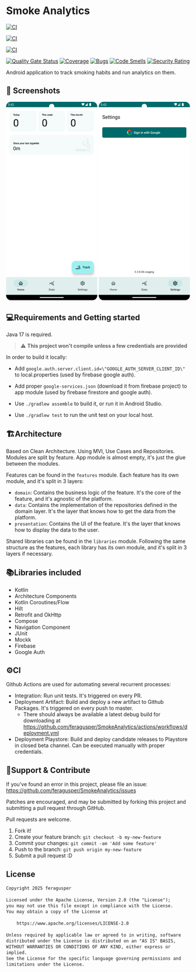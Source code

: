# Smoke Analytics

[![CI](https://github.com/feragusper/SmokeAnalytics/actions/workflows/deployment_artifact.yml/badge.svg?branch=master)](https://github.com/feragusper/SmokeAnalytics/actions/workflows/deployment_artifact.yml)

[![CI](https://github.com/feragusper/SmokeAnalytics/actions/workflows/deployment_playstore.yml/badge.svg?branch=master)](https://github.com/feragusper/SmokeAnalytics/actions/workflows/deployment_playstore.yml)

[![CI](https://github.com/feragusper/SmokeAnalytics/actions/workflows/integration.yml/badge.svg?branch=master)](https://github.com/feragusper/SmokeAnalytics/actions/workflows/integration.yml)

[![Quality Gate Status](https://sonarcloud.io/api/project_badges/measure?project=feragusper_SmokeAnalytics&metric=alert_status)](https://sonarcloud.io/dashboard?id=feragusper_SmokeAnalytics>)
[![Coverage](https://sonarcloud.io/api/project_badges/measure?project=feragusper_SmokeAnalytics&metric=coverage)](https://sonarcloud.io/component_measures/metric/coverage/list?id=feragusper_SmokeAnalytics)
[![Bugs](https://sonarcloud.io/api/project_badges/measure?project=feragusper_SmokeAnalytics&metric=bugs)](https://sonarcloud.io/component_measures/metric/reliability_rating/list?id=feragusper_SmokeAnalytics)
[![Code Smells](https://sonarcloud.io/api/project_badges/measure?project=feragusper_SmokeAnalytics&metric=code_smells)](https://sonarcloud.io/component_measures/metric/code_smells/list?id=feragusper_SmokeAnalytics)
[![Security Rating](https://sonarcloud.io/api/project_badges/measure?project=feragusper_SmokeAnalytics&metric=security_rating)](https://sonarcloud.io/component_measures/metric/security_rating/list?id=feragusper_SmokeAnalytics)

Android application to track smoking habits and run analytics on them.

📸 Screenshots
--------------
<p>
  <!--suppress CheckImageSize -->
<img src="misc/image/screen_home.png" width="250"  alt="home screen"/>
  <!--suppress CheckImageSize -->
<img src="misc/image/screen_settings.png" width="250"  alt="settings screen"/>
</p>

💻Requirements and Getting started
----------------------------------
Java 17 is required.

> :warning: **This project won't compile unless a few credentials are provided**

In order to build it locally:

- Add `google.auth.server.client.id=\"GOOGLE_AUTH_SERVER_CLIENT_ID\"` to local.properties (used by
  firebase google auth).
- Add proper `google-services.json` (download it from firebase project) to app module (used by
  firebase firestore and google auth).

- Use `./gradlew assemble` to build it, or run it in Android Studio.
- Use `./gradlew test` to run the unit test on your local host.

🏗️Architecture
--------------
Based on Clean Architecture. Using MVI, Use Cases and Repositories.
Modules are split by feature. App module is almost empty, it's just the glue between the modules.

Features can be found in the `features` module. Each feature has its own module, and it's split in 3
layers:

- `domain`: Contains the business logic of the feature. It's the core of the feature, and it's
  agnostic of the platform.
- `data`: Contains the implementation of the repositories defined in the domain layer. It's the
  layer that knows how to get the data from the platform.
- `presentation`: Contains the UI of the feature. It's the layer that knows how to display the data
  to the user.

Shared libraries can be found in the `libraries` module. Following the same structure as the
features, each library has its own module, and it's split in 3 layers if necessary.

📚Libraries included
--------------------

- Kotlin
- Architecture Components
- Kotlin Coroutines/Flow
- Hilt
- Retrofit and OkHttp
- Compose
- Navigation Component
- JUnit
- Mockk
- Firebase
- Google Auth

⚙️CI
----
Github Actions are used for automating several recurrent processes:

- Integration: Run unit tests. It's triggered on every PR.
- Deployment Artifact: Build and deploy a new artifact to Github Packages. It's triggered on every
  push to master.
    - There should always be available a latest debug build for downloading
      at https://github.com/feragusper/SmokeAnalytics/actions/workflows/deployment.yml
- Deployment Playstore: Build and deploy candidate releases to Playstore in closed beta channel. Can
  be executed manually with proper credentials.

🤝Support & Contribute
----------------------
If you've found an error in this project, please file an
issue: https://github.com/feragusper/SmokeAnalytics/issues

Patches are encouraged, and may be submitted by forking this project and submitting a pull request
through GitHub.

Pull requests are welcome.

1. Fork it!
2. Create your feature branch: `git checkout -b my-new-feature`
3. Commit your changes: `git commit -am 'Add some feature'`
4. Push to the branch: `git push origin my-new-feature`
5. Submit a pull request :D

## License

```
Copyright 2025 feragusper

Licensed under the Apache License, Version 2.0 (the "License");
you may not use this file except in compliance with the License.
You may obtain a copy of the License at

    https://www.apache.org/licenses/LICENSE-2.0

Unless required by applicable law or agreed to in writing, software
distributed under the License is distributed on an "AS IS" BASIS,
WITHOUT WARRANTIES OR CONDITIONS OF ANY KIND, either express or implied.
See the License for the specific language governing permissions and
limitations under the License.
```